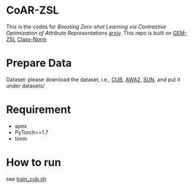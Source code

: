 # CoAR-ZSL
This is the codes for *Boosting Zero-shot Learning via Contrastive Optimization of Attribute Representations* [arxiv](https://arxiv.org/abs/2207.03824). 
This repo is built on [GEM-ZSL](https://github.com/osierboy/GEM-ZSL) [Class-Norm](https://github.com/universome/class-norm)
# Prepare Data
  Dataset: please download the dataset, i.e., [CUB](http://www.vision.caltech.edu/visipedia/CUB-200-2011.html), [AWA2](https://cvml.ist.ac.at/AwA2/), [SUN](https://groups.csail.mit.edu/vision/SUN/hierarchy.html), and put it under datasets/
# Requirement
- apex
- PyTorch==1.7
- timm

# How to run
see [train_cub.sh](train_cub.sh)
